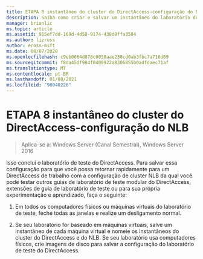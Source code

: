 ```yaml
---
title: ETAPA 8 instantâneo do cluster do DirectAccess-configuração do NLB
description: Saiba como criar e salvar um instantâneo do laboratório de teste de configuração de NLB do cluster do DirectAccess.
manager: brianlic
ms.topic: article
ms.assetid: 915ef7dd-169d-4d58-9174-438d8ffa3584
ms.author: lizross
author: eross-msft
ms.date: 08/07/2020
ms.openlocfilehash: c9eb0664d878c0050aae238cd0ab3fbc7a716d89
ms.sourcegitcommit: f8da45df984f0400922a8306855b0adfdaec71af
ms.translationtype: MT
ms.contentlocale: pt-BR
ms.lasthandoff: 01/08/2021
ms.locfileid: "98040226"
---
```

# <a name="step-8-snapshot-the-directaccess-cluster-nlb-configuration"></a>ETAPA 8 instantâneo do cluster do DirectAccess-configuração do NLB

>Aplica-se a: Windows Server (Canal Semestral), Windows Server 2016

Isso conclui o laboratório de teste do DirectAccess. Para salvar essa configuração para que você possa retornar rapidamente para um DirectAccess de trabalho com a configuração de cluster NLB da qual você pode testar outros guias de laboratório de teste modular do DirectAccess, extensões de guia de laboratório de teste ou para sua própria experimentação e aprendizado, faça o seguinte:

1.  Em todos os computadores físicos ou máquinas virtuais do laboratório de teste, feche todas as janelas e realize um desligamento normal.

2.  Se seu laboratório for baseado em máquinas virtuais, salve um instantâneo de cada máquina virtual e nomeie os instantâneos do cluster do DirectAccess e do NLB. Se seu laboratório usa computadores físicos, crie imagens de disco para salvar a configuração do laboratório de teste do DirectAccess.
